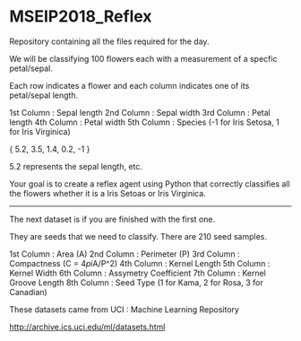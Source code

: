 # MSEIP2018_Reflex
Repository containing all the files required for the day.

We will be classifying 100 flowers each with a measurement of a specfic petal/sepal.

Each row indicates a flower and each column indicates one of its petal/sepal length.

1st Column : Sepal length
2nd Column : Sepal width
3rd Column : Petal length
4th Column : Petal width
5th Column : Species (-1 for Iris Setosa, 1 for Iris Virginica)

{ 5.2, 3.5, 1.4, 0.2, -1 } 

5.2 represents the sepal length, etc.

Your goal is to create a reflex agent using Python that correctly classifies all the flowers whether it is a Iris Setoas or Iris Virginica.

---------------------------------------------------------------------------------------------------------------------------------

The next dataset is if you are finished with the first one.

They are seeds that we need to classify. There are 210 seed samples.

1st Column : Area (A)
2nd Column : Perimeter (P)
3rd Column : Compactness (C = 4*pi*A/P^2)
4th Column : Kernel Length
5th Column : Kernel Width
6th Column : Assymetry Coefficient
7th Column : Kernel Groove Length
8th Column : Seed Type (1 for Kama, 2 for Rosa, 3 for Canadian)

These datasets came from UCI : Machine Learning Repository

http://archive.ics.uci.edu/ml/datasets.html
